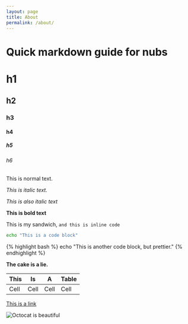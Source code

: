 ```yaml
---
layout: page
title: About
permalink: /about/
---
```


# Quick markdown guide for nubs

# h1

## h2

### h3

#### h4

##### h5

###### h6

This is normal text.

_This is italic text._

*This is also italic text*

**This is bold text**

This is my sandwich, `and this is inline code`

```bash
echo "This is a code block"
```

{% highlight bash %}
echo "This is another code block, but prettier."
{% endhighlight %}

**The cake is a lie.**

|This|Is|A|Table|
|----|--|-|-----|
|Cell|Cell|Cell|Cell|

[This is a link](http://bladejover.github.io/about/)

![Octocat is beautiful](https://octodex.github.com/images/gangnamtocat.png)
